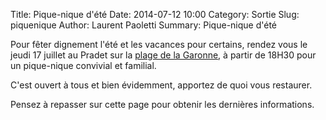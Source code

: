 Title: Pique-nique d'été
Date: 2014-07-12 10:00
Category: Sortie
Slug: piquenique
Author: Laurent Paoletti
Summary: Pique-nique d'été


Pour fêter dignement l'été et les vacances pour certains, rendez vous le jeudi 17 juillet au Pradet sur la [plage de la Garonne](http://osm.org/go/xXEwwdymw--?m=),
à partir de 18H30 pour un pique-nique convivial et familial.

C'est ouvert à tous et bien évidemment, apportez de quoi vous restaurer.

Pensez à repasser sur cette page pour obtenir les dernières informations.


